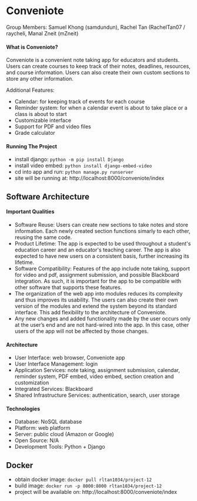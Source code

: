 # Conveniote

Group Members: Samuel Khong (samdundun), Rachel Tan (RachelTan07 / raycheli, Manal Zneit (mZneit)

#### What is Conveniote?

Conveniote is a convenient note taking app for educators and students. Users can create courses to keep track of their notes, deadlines, resources, and course information. Users can also create their own custom sections to store any other information.

Additional Features:

- Calendar: for keeping track of events for each course
- Reminder system: for when a calendar event is about to take place or a class is about to start
- Customizable interface
- Support for PDF and video files
- Grade calculator

#### Running The Project

- install django: `python -m pip install Django`
- install video embed: `python install django-embed-video`
- cd into app and run: `python manage.py runserver`
- site will be running at: http://localhost:8000/conveniote/index

## Software Architecture

#### Important Qualities

- Software Reuse: Users can create new sections to take notes and store information. Each newly created section functions simarly to each other, reusing the same code.
- Product Lifetime: The app is expected to be used throughout a student's education career and an educator's teaching career. The app is also expected to have new users on a consistent basis, further increasing its lifetime.
- Software Compatibility: Features of the app include note taking, support for video and pdf, assignment submission, and possible Blackboard integration. As such, it is important for the app to be compatible with other software that supports these features.
- The organization of the web app into modules reduces its complexity and thus improves its usability. The users can also create their own version of the modules and extend the system beyond its standard interface. This add flexibility to the architecture of Conveniote.
- Any new changes and added functionality made by the user occurs only at the user’s end and are not hard-wired into the app. In this case, other users of the app will not be affected by those changes.

#### Architecture

- User Interface: web browser, Conveniote app
- User Interface Management: login
- Application Services: note taking, assignment submission, calendar, reminder system, PDF embed, video embed, section creation and customization
- Integrated Services: Blackboard
- Shared Infrastructure Services: authentication, search, user storage

#### Technologies

- Database: NoSQL database
- Platform: web platform
- Server: public cloud (Amazon or Google)
- Open Source: N/A
- Development Tools: Python + Django

## Docker

- obtain docker image: `docker pull rltan1034/project-12`
- build image: `docker run -p 8000:8000 rltan1034/project-12`
- project will be available on: http://localhost:8000/conveniote/index
